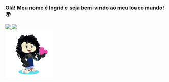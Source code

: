 ### Olá! Meu nome é Ingrid e seja bem-vindo ao meu louco mundo! 🌍

<link rel="stylesheet" href="style.css">
<div>
<a href="https://github.com/ingridfreitas">
<img height="180em" src="https://github-readme-stats.vercel.app/api/top-langs/?username=ingridfreitas&layout=compact&langs_count=7&theme=dracula"/>
<img height="180em" src="https://github-readme-stats.vercel.app/api?username=ingridfreitas&show_icons=true&theme=dracula&include_all_commits=true&count_private=true"/>
</div>

<div class="cor">
  <img height="150px" src="octoindy.png" class="octo">
</div>
